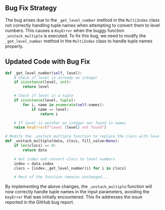 ## Bug Fix Strategy
The bug arises due to the `_get_level_number` method in the `MultiIndex` class not correctly handling tuple names when attempting to convert them to level numbers. This causes a `KeyError` when the buggy function `_unstack_multiple` is executed. To fix this bug, we need to modify the `_get_level_number` method in the `MultiIndex` class to handle tuple names properly. 

## Updated Code with Bug Fix
```python
def _get_level_number(self, level):
    # Check if level is already an integer
    if isinstance(level, int):
        return level

    # Check if level is a tuple
    if isinstance(level, tuple):
        for i, name in enumerate(self.names):
            if name == level:
                return i

    # If level is neither an integer nor found in names
    raise KeyError(f"Level {level} not found")

# Modify the _unstack_multiple function to replace the clocs with level numbers correctly
def _unstack_multiple(data, clocs, fill_value=None):
    if len(clocs) == 0:
        return data

    # Get index and convert clocs to level numbers
    index = data.index
    clocs = [index._get_level_number(i) for i in clocs]

    # Rest of the function remains unchanged...
```

By implementing the above changes, the `_unstack_multiple` function will now correctly handle tuple names in the input parameters, avoiding the `KeyError` that was initially encountered. This fix addresses the issue reported in the GitHub bug report.
